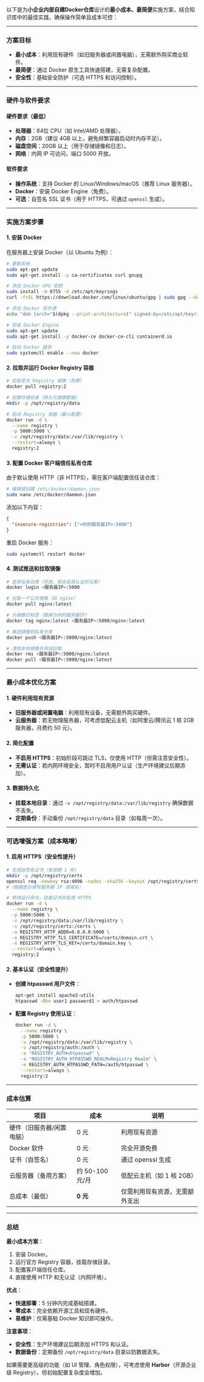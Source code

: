 以下是为**小企业内部自建Docker仓库**设计的**最小成本、最简便**实施方案，结合知识库中的最佳实践，确保操作简单且成本可控：

---

### **方案目标**
- **最小成本**：利用现有硬件（如旧服务器或闲置电脑），无需额外购买商业软件。
- **最简便**：通过 Docker 原生工具快速搭建，无需复杂配置。
- **安全性**：基础安全防护（可选 HTTPS 和访问控制）。

---

### **硬件与软件要求**
#### **硬件要求（最低）**
- **处理器**：64位 CPU（如 Intel/AMD 处理器）。
- **内存**：2GB（建议 4GB 以上，避免频繁容器启动时内存不足）。
- **磁盘空间**：20GB 以上（用于存储镜像和日志）。
- **网络**：内网 IP 可访问，端口 5000 开放。

#### **软件要求**
- **操作系统**：支持 Docker 的 Linux/Windows/macOS（推荐 Linux 服务器）。
- **Docker**：安装 Docker Engine（免费）。
- **可选**：自签名 SSL 证书（用于 HTTPS，可通过 `openssl` 生成）。

---

### **实施方案步骤**
#### **1. 安装 Docker**
在服务器上安装 Docker（以 Ubuntu 为例）：
```bash
# 更新系统
sudo apt-get update
sudo apt-get install -y ca-certificates curl gnupg

# 添加 Docker GPG 密钥
sudo install -m 0755 -d /etc/apt/keyrings
curl -fsSL https://download.docker.com/linux/ubuntu/gpg | sudo gpg --dearmor -o /etc/apt/keyrings/docker.gpg

# 添加 Docker 软件源
echo "deb [arch="$(dpkg --print-architecture)" signed-by=/etc/apt/keyrings/docker.gpg] https://download.docker.com/linux/ubuntu "$(. /etc/os-release && echo "$UBUNTU_CODENAME")" stable" | sudo tee /etc/apt/sources.list.d/docker.list > /dev/null

# 安装 Docker Engine
sudo apt-get update
sudo apt-get install -y docker-ce docker-ce-cli containerd.io

# 启动 Docker 服务
sudo systemctl enable --now docker
```

#### **2. 拉取并运行 Docker Registry 容器**
```bash
# 拉取官方 Registry 镜像（免费）
docker pull registry:2

# 创建存储目录（持久化镜像数据）
mkdir -p /opt/registry/data

# 启动 Registry 容器（最小配置）
docker run -d \
  --name registry \
  -p 5000:5000 \
  -v /opt/registry/data:/var/lib/registry \
  --restart=always \
  registry:2
```

#### **3. 配置 Docker 客户端信任私有仓库**
由于默认使用 HTTP（非 HTTPS），需在客户端配置信任该仓库：
```bash
# 编辑或创建 /etc/docker/daemon.json
sudo nano /etc/docker/daemon.json
```
添加以下内容：
```json
{
  "insecure-registries": ["<你的服务器IP>:5000"]
}
```
重启 Docker 服务：
```bash
sudo systemctl restart docker
```

#### **4. 测试推送和拉取镜像**
```bash
# 登录私有仓库（可选，若未启用认证则无需）
docker login <服务器IP>:5000

# 拉取一个公共镜像（如 nginx）
docker pull nginx:latest

# 为镜像打标签（替换为你的服务器IP）
docker tag nginx:latest <服务器IP>:5000/nginx:latest

# 推送镜像到私有仓库
docker push <服务器IP>:5000/nginx:latest

# 清除本地镜像并测试拉取
docker rmi <服务器IP>:5000/nginx:latest
docker pull <服务器IP>:5000/nginx:latest
```

---

### **最小成本优化方案**
#### **1. 硬件利用现有资源**
- **旧服务器或闲置电脑**：利用现有设备，无需额外购买硬件。
- **云服务器**：若无物理服务器，可考虑低配云主机（如阿里云/腾讯云 1 核 2GB 服务器，月费约 50 元）。

#### **2. 简化配置**
- **不启用 HTTPS**：初始阶段可跳过 TLS，仅使用 HTTP（但需注意安全性）。
- **无需认证**：若内网环境安全，暂时不启用用户认证（生产环境建议后期添加）。

#### **3. 数据持久化**
- **挂载本地目录**：通过 `-v /opt/registry/data:/var/lib/registry` 确保数据不丢失。
- **定期备份**：手动备份 `/opt/registry/data` 目录（如每周一次）。

---

### **可选增强方案（成本略增）**
#### **1. 启用 HTTPS（安全性提升）**
```bash
# 生成自签名证书（有效期 1 年）
mkdir -p /opt/registry/certs
openssl req -newkey rsa:4096 -nodes -sha256 -keyout /opt/registry/certs/domain.key -x509 -days 365 -out /opt/registry/certs/domain.crt
#（根据提示填写服务器 IP 或域名）

# 修改运行命令，挂载证书并启用 HTTPS
docker run -d \
  --name registry \
  -p 5000:5000 \
  -v /opt/registry/data:/var/lib/registry \
  -v /opt/registry/certs:/certs \
  -e REGISTRY_HTTP_ADDR=0.0.0.0:5000 \
  -e REGISTRY_HTTP_TLS_CERTIFICATE=/certs/domain.crt \
  -e REGISTRY_HTTP_TLS_KEY=/certs/domain.key \
  --restart=always \
  registry:2
```

#### **2. 基本认证（安全性提升）**
- **创建 htpasswd 用户文件**：
  ```bash
  apt-get install apache2-utils
  htpasswd -Bbn user1 password1 > auth/htpasswd
  ```

- **配置 Registry 使用认证**：
  ```bash
  docker run -d \
    --name registry \
    -p 5000:5000 \
    -v /opt/registry/data:/var/lib/registry \
    -v /opt/registry/auth:/auth \
    -e "REGISTRY_AUTH=htpasswd" \
    -e "REGISTRY_AUTH_HTPASSWD_REALM=Registry Realm" \
    -e REGISTRY_AUTH_HTPASSWD_PATH=/auth/htpasswd \
    --restart=always \
    registry:2
  ```

---

### **成本估算**
| **项目**               | **成本**       | **说明**                                                                 |
|------------------------|----------------|--------------------------------------------------------------------------|
| 硬件（旧服务器/闲置电脑） | 0 元           | 利用现有资源                                                             |
| Docker 软件           | 0 元           | 完全开源免费                                                             |
| 证书（自签名）         | 0 元           | 通过 openssl 生成                                                        |
| 云服务器（备用方案）   | 约 50-100 元/月 | 低配云主机（如 1 核 2GB）                                               |
| 总成本（最低）         | **0 元**       | 仅需利用现有资源，无需额外支出                                           |

---

### **总结**
**最小成本方案**：
1. 安装 Docker。
2. 运行官方 Registry 容器，挂载存储目录。
3. 配置客户端信任仓库。
4. 直接使用 HTTP 和无认证（内网环境）。

**优点**：
- **快速部署**：5 分钟内完成基础搭建。
- **零成本**：完全依赖开源工具和现有硬件。
- **易维护**：仅需基础 Docker 知识即可操作。

**注意事项**：
- **安全性**：生产环境建议后期添加 HTTPS 和认证。
- **数据备份**：定期备份 `/opt/registry/data` 目录以防数据丢失。

如果需要更高级的功能（如 UI 管理、角色权限），可考虑使用 **Harbor**（开源企业级 Registry），但初始配置复杂度会增加。

